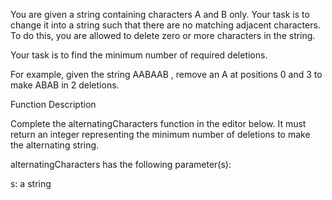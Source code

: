 You are given a string containing characters A and B only. Your task is to change it into a string such that there are no matching adjacent characters. To do this, you are allowed to delete zero or more characters in the string.

Your task is to find the minimum number of required deletions.

For example, given the string AABAAB , remove an A at positions 0 and 3 to make ABAB in 2  deletions.

Function Description

Complete the alternatingCharacters function in the editor below. It must return an integer representing the minimum number of deletions to make the alternating string.

alternatingCharacters has the following parameter(s):

s: a string